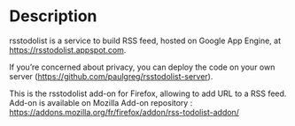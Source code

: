 Description
===========

rsstodolist is a service to build RSS feed, hosted on Google App Engine, at https://rsstodolist.appspot.com.


If you’re concerned about privacy, you can deploy the code on your own server (https://github.com/paulgreg/rsstodolist-server).

This is the rsstodolist add-on for Firefox, allowing to add URL to a RSS feed.
Add-on is available on Mozilla Add-on repository : https://addons.mozilla.org/fr/firefox/addon/rss-todolist-addon/


